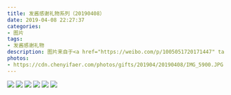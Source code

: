 ```yaml
---
title: 发酱感谢礼物系列（20190408）
date: 2019-04-08 22:27:37
categories:
- 图片
tags:
- 发酱感谢礼物
description: 图片来自于<a href="https://weibo.com/p/1005051720171447" target="_blank">quanmmmmm</a><br/> “亲爱的朋友，思念的云捎去我的问候，微凉的风吹来我的祝愿。网络一线牵，相逢即是缘，愿你所有烦恼都靠边，天佑你吉祥！”
photos: 
- https://cdn.chenyifaer.com/photos/gifts/201904/20190408/IMG_5900.JPG
---
```


![](https://cdn.chenyifaer.com/photos/gifts/201904/20190408/IMG_5901.JPG)
![](https://cdn.chenyifaer.com/photos/gifts/201904/20190408/IMG_5902.JPG)
![](https://cdn.chenyifaer.com/photos/gifts/201904/20190408/IMG_5903.JPG)
![](https://cdn.chenyifaer.com/photos/gifts/201904/20190408/IMG_5904.JPG)
![](https://cdn.chenyifaer.com/photos/gifts/201904/20190408/IMG_5905.JPG)
![](https://cdn.chenyifaer.com/photos/gifts/201904/20190408/IMG_5906.JPG)